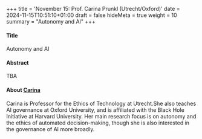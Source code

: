 +++
title = 'November 15: Prof. Carina Prunkl (Utrecht/Oxford)'
date = 2024-11-15T10:51:10+01:00
draft = false
hideMeta = true
weight = 10
summary = "Autonomy and AI"
+++
 

#### Title
Autonomy and AI 
 
#### Abstract
 
TBA
 

#### About [Carina](https://www.carinaprunkl.com)
Carina is Professor for the Ethics of Technology at Utrecht.She also teaches AI governance at Oxford University, and is affiliated with the Black Hole Initiative at Harvard University. Her main research focus is on autonomy and the ethics of automated decision-making, though she is also interested in the governance of AI more broadly. 

